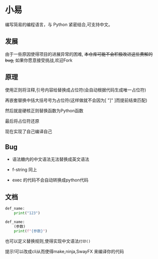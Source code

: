 # 小易

编写简易的编程语言，与 Python 紧密结合,可支持中文。


## 发展

由于一些原因使得项目的进展异常的困难, ~~本仓库可能不会积极改进这些费解的bug,~~ 如果你愿意接受挑战,欢迎Fork


## 原理

使用正则将注释,引号内容给替换成占位符(会自动根据代码生成唯一占位符)

再嵌套替换中括大括号号为占位符(这样做就不会因为[ "]" ]而提前结束匹配)

然后就是硬核正则替换函数为Python函数

最后将占位符还原

现在实现了自己编译自己

## Bug

- 语法糖内的中文语法无法替换成英文语法

- f-string 同上

- exec 的代码不会自动转换成python代码

## 文档

```python
def_name:
    print("123")

def_name:
    (参数)
    print(f"{参数}")
```

也可以定义替换规则,使得实现中文语法`打印()`

提示!可以改成cli从而使得make,ninja,SwayFX 来编译你的代码